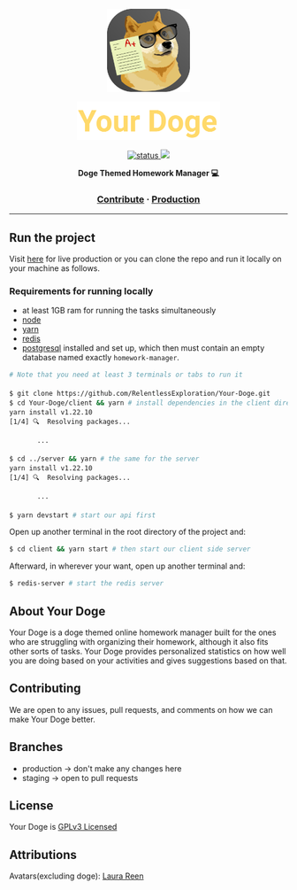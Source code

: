 <a href="https://yourdoge.netlify.app">
  <p align="center">
    <img height=150 src="assets/yourdogeAppleIcon.svg"/>
  </p>
  <p align="center">
    <img height=70 src="assets/textLogo.svg">
  </p>
</a>

<p align="center">
  <a href="https://yourdoge.netlify.app">
    <img src="https://img.shields.io/badge/status-development-green" alt="status" />
  </a>
  <a href="https://yourdoge.netlify.app">
    <img src="https://img.shields.io/badge/license-GPL--3.0--or--later-yellow" />
  </a>
</p>

<p align="center">
  <strong>Doge Themed Homework Manager 💻</strong>
</p>

<h3 align="center">
  <a href="CONTRIBUTING.md">Contribute</a>
  <span> · </span>
  <a href="https://yourdoge.netlify.app">Production</a>
</h3>

---

## Run the project

Visit [here](https://yourdoge.netlify.app) for live production or you can clone the repo and run it locally on your machine as follows.

### Requirements for running locally

- at least 1GB ram for running the tasks simultaneously
- [node](https://nodejs.org/en/download/)
- [yarn](https://classic.yarnpkg.com/en/docs/install/)
- [redis](https://redis.io/topics/quickstart)
- [postgresql](https://www.postgresql.org/download/) installed and set up, which then must contain an empty database named exactly `homework-manager`.

```bash
# Note that you need at least 3 terminals or tabs to run it

$ git clone https://github.com/RelentlessExploration/Your-Doge.git
$ cd Your-Doge/client && yarn # install dependencies in the client directory
yarn install v1.22.10
[1/4] 🔍  Resolving packages...

       ...

$ cd ../server && yarn # the same for the server
yarn install v1.22.10
[1/4] 🔍  Resolving packages...

       ...

$ yarn devstart # start our api first
```

Open up another terminal in the root directory of the project and:

```bash
$ cd client && yarn start # then start our client side server

```

Afterward, in wherever your want, open up another terminal and:

```bash
$ redis-server # start the redis server

```

## About Your Doge

Your Doge is a doge themed online homework manager built for the ones who are struggling with organizing their homework, although it also fits other sorts of tasks. Your Doge provides personalized statistics on how well you are doing based on your activities and gives suggestions based on that.

## Contributing

We are open to any issues, pull requests, and comments on how we can make Your Doge better.

## Branches

- production -> don't make any changes here
- staging -> open to pull requests

## License

Your Doge is [GPLv3 Licensed](LICENSE)

## Attributions

Avatars(excluding doge): [Laura Reen](https://www.iconfinder.com/laurareen)
